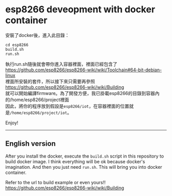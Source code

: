 # esp8266 deveopment with docker container
安裝了docker後，進入此目錄：
```
cd esp8266
build.sh
run.sh
```
執行run.sh隨後就會帶你進入容器裡面，裡面已經包含了<br/>
https://github.com/esp8266/esp8266-wiki/wiki/Toolchain#64-bit-debian-linux<br/>
裡面所安裝的套件，所以接下來只需要再參照<br/>
https://github.com/esp8266/esp8266-wiki/wiki/Building<br/>
就可以開始編譯firmware。為了開發方便，我已掛載esp8266的目錄到容器內的/home/esp8266/project裡面<br/>
因此，將你的程序放到假設是`esp8266/iot`，在容器裡面的位置就是`/home/esp8266/project/iot`。<br/>

Enjoy!

--------------------------
## English version
After you install the docker, execute the `build.sh` script in this repository to build docker image.
I think everything will be ok because docker's imagination.
And then you just need `run.sh`. This will bring you into docker container.

Refer to the url to build example or even yours!!
https://github.com/esp8266/esp8266-wiki/wiki/Building

